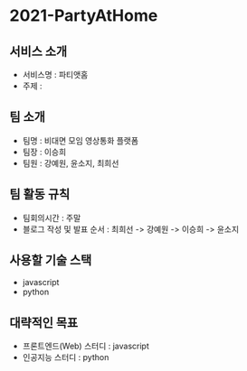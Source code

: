 # 2021-PartyAtHome

## 서비스 소개
* 서비스명 : 파티앳홈
* 주제 : 

## 팀 소개
* 팀명 : 비대면 모임 영상통화 플랫폼
* 팀장 : 이승희
* 팀원 : 강예원, 윤소지, 최희선

## 팀 활동 규칙
* 팀회의시간 : 주말
* 블로그 작성 및 발표 순서 : 최희선 -> 강예원 -> 이승희 -> 윤소지

## 사용할 기술 스택
* javascript
* python

## 대략적인 목표
* 프론트엔드(Web) 스터디 : javascript
* 인공지능 스터디 : python
